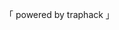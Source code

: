 「 powered by traphack 」

<!---
xiv1337/xiv1337 is a ✨ special ✨ repository because its `README.md` (this file) appears on your GitHub profile.
You can click the Preview link to take a look at your changes.

- 👋 Hi im xiv~ ...
- 👀 I’m interested in cpp, c#, imgui ...
- 🌱 I’m currently learning cpp aswell as reversing source engine games ...
- 💞️ I’m looking to collaborate on CS:GO reversal and programming ...
- 📫 Find out how to reach me ...

--->
